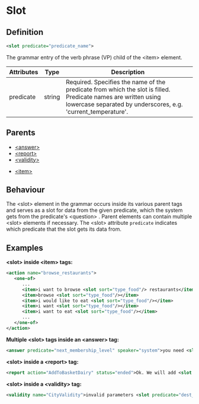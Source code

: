 <span style="font-size: 2em">**Slot**</span>
## Definition
```xml
<slot predicate="predicate_name">
```

The grammar entry of the verb phrase (VP) child of the <item\> element.

| Attributes | Type | Description |
| --- | --- | --- |
| predicate | string | Required. Specifies the name of the predicate from which the slot is filled. Predicate names are written using lowercase separated by underscores, e.g. 'current_temperature'. |

## Parents

- [<answer\>](/tdm_documentation/grammar/elements/answer)
- [<report\>](/tdm_documentation/grammar/elements/report)
- [<validity\>](/tdm_documentation/grammar/elements/validity)
<!--(Can it also be a part of a <question> or an <action> without <item> being between them? If not, should we maybe add these as parents with <item> under them otherwise, for clarity?-->
- [<item\>](/tdm_documentation/grammar/children/item)

## Behaviour

The <slot\> element in the grammar occurs inside its various parent tags and serves as a slot for data from the given predicate, which the system gets from the predicate's <question\> <!--(Can the slot be filled in other ways?)-->. Parent elements can contain multiple <slot\> elements if necessary. The <slot\> attribute `predicate` indicates which predicate that the slot gets its data from. 

## Examples

**<slot\> inside <item\> tags:**

```xml
<action name="browse_restaurants">
   <one-of>
      ...
      <item>i want to browse <slot sort="type_food"/> restaurants</item>
      <item>browse <slot sort="type_food"/></item>
      <item>i would like to eat <slot sort="type_food"/></item>
      <item>i want <slot sort="type_food"/></item>
      <item>i want to eat <slot sort="type_food"/></item>
      ...
   </one-of>
</action>
```

**Multiple <slot\> tags inside an <answer\> tag:**

```xml
<answer predicate="next_membership_level" speaker="system">you need <slot predicate="next_membership_points" type="individual"/> points to reach <slot predicate="next_membership_level" type="individual"/> level</answer>
```

**<slot\> inside a <report\> tag:**

```xml
<report action="AddToBasketDairy" status="ended">Ok. We will add <slot predicate="selected_dairy"/> to the order.</report>
```

**<slot\> inside a <validity\> tag:**

```xml
<validity name="CityValidity">invalid parameters <slot predicate="dest_city" type="individual"/></validity>
```